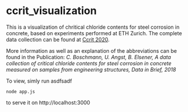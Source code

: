 # ccrit_visualization
This is a visualization of chritical chloride contents for steel corrosion in concrete, 
based on experiments performed at ETH Zurich. 
The complete data collection can be found at 
[Ccrit 2020](https://www.research-collection.ethz.ch/handle/20.500.11850/282371).

More information as well as an explanation of the abbreviations can be found in the Publication: *C. Boschmann, U. Angst, B. Elsener, A data collection of critical chloride contents for steel corrosion in concrete measured on samples from engineering structures, Data in Brief, 2018*

To view, simly run asdfsadf

`node app.js` 

to serve it on http://localhost:3000
